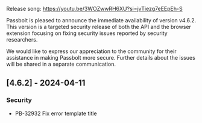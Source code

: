 Release song: https://youtu.be/3WOZwwRH6XU?si=jvTiezg7eEEpEh-S

Passbolt is pleased to announce the immediate availability of version v4.6.2. This version is a targeted security release of both the API and the browser extension focusing on fixing security issues reported by security researchers.

We would like to express our appreciation to the community for their assistance in making Passbolt more secure. Further details about the issues will be shared in a separate communication.

## [4.6.2] - 2024-04-11
### Security
- PB-32932 Fix error template title

